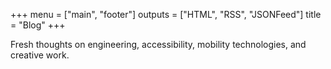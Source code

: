 +++
menu = ["main", "footer"]
outputs = ["HTML", "RSS", "JSONFeed"]
title = "Blog"
+++

Fresh thoughts on engineering, accessibility, mobility technologies, and creative
work.
